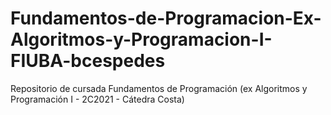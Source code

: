 # Fundamentos-de-Programacion-Ex-Algoritmos-y-Programacion-I-FIUBA-bcespedes
Repositorio de cursada Fundamentos de Programación (ex Algoritmos y Programación I - 2C2021 - Cátedra Costa)

